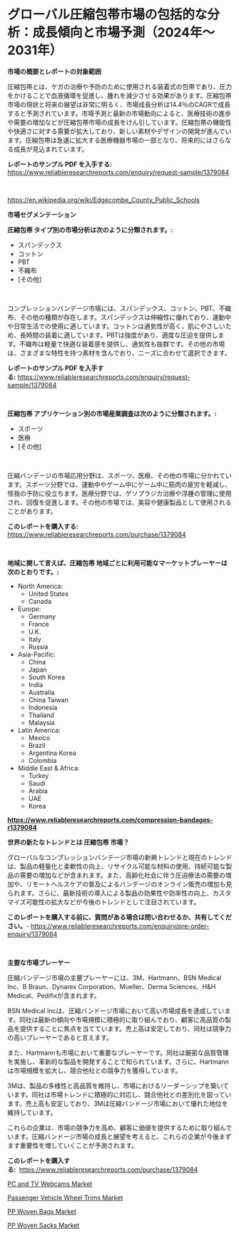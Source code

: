 <p><h1>グローバル圧縮包帯市場の包括的な分析：成長傾向と市場予測（2024年〜2031年）</h1></p><p><strong>市場の概要とレポートの対象範囲</strong></p>
<p><p>圧縮包帯とは、ケガの治療や予防のために使用される装着式の包帯であり、圧力をかけることで血液循環を促進し、腫れを減少させる効果があります。圧縮包帯市場の現状と将来の展望は非常に明るく、市場成長分析は14.4％のCAGRで成長すると予測されています。市場予測と最新の市場動向によると、医療技術の進歩や需要の増加などが圧縮包帯市場の成長をけん引しています。圧縮包帯の機能性や快適さに対する需要が拡大しており、新しい素材やデザインの開発が進んでいます。圧縮包帯は急速に拡大する医療機器市場の一部となり、将来的にはさらなる成長が見込まれています。</p></p>
<p><strong>レポートのサンプル PDF を入手する:</strong> <a href="https://www.reliableresearchreports.com/enquiry/request-sample/1379084">https://www.reliableresearchreports.com/enquiry/request-sample/1379084</a></p>
<p>&nbsp;</p>
<p><a href="https://en.wikipedia.org/wiki/Edgecombe_County_Public_Schools">https://en.wikipedia.org/wiki/Edgecombe_County_Public_Schools</a></p>
<p><strong>市場セグメンテーション</strong></p>
<p><strong>圧縮包帯 タイプ別の市場分析は次のように分類されます。:</strong></p>
<p><ul><li>スパンデックス</li><li>コットン</li><li>PBT</li><li>不織布</li><li>[その他]</li></ul></p>
<p>&nbsp;</p>
<p><p>コンプレッションバンデージ市場には、スパンデックス、コットン、PBT、不織布、その他の種類が存在します。スパンデックスは伸縮性に優れており、運動中や日常生活での使用に適しています。コットンは通気性が高く、肌にやさしいため、長時間の装着に適しています。PBTは強度があり、適度な圧迫を提供します。不織布は軽量で快適な装着感を提供し、通気性も抜群です。その他の市場は、さまざまな特性を持つ素材を含んでおり、ニーズに合わせて選択できます。</p></p>
<p><strong>レポートのサンプル PDF を入手する:</strong>&nbsp;<a href="https://www.reliableresearchreports.com/enquiry/request-sample/1379084">https://www.reliableresearchreports.com/enquiry/request-sample/1379084</a></p>
<p>&nbsp;</p>
<p><strong> 圧縮包帯 アプリケーション別の市場産業調査は次のように分類されます。:</strong></p>
<p><ul><li>スポーツ</li><li>医療</li><li>[その他]</li></ul></p>
<p>&nbsp;</p>
<p><p>圧縮バンデージの市場応用分野は、スポーツ、医療、その他の市場に分かれています。スポーツ分野では、運動中やゲーム中にゲーム中に筋肉の疲労を軽減し、怪我の予防に役立ちます。医療分野では、ゲソプラジカ治療や浮腫の管理に使用され、回復を促進します。その他の市場では、美容や健康製品として使用されることがあります。</p></p>
<p><strong>このレポートを購入する:</strong>&nbsp; <a href="https://www.reliableresearchreports.com/purchase/1379084">https://www.reliableresearchreports.com/purchase/1379084</a></p>
<p>&nbsp;</p>
<p><strong>地域に関して言えば、圧縮包帯 地域ごとに利用可能なマーケットプレーヤーは次のとおりです。:</strong></p>
<p><ul>
    <li>
        North America:
        <ul>
            <li>United States</li>
            <li>Canada</li>
        </ul>
    </li>
    <li>
        Europe:
        <ul>
            <li>Germany</li>
            <li>France</li>
            <li>U.K.</li>
            <li>Italy</li>
            <li>Russia</li>
        </ul>
    </li>
    <li>
        Asia-Pacific:
        <ul>
            <li>China</li>
            <li>Japan</li>
            <li>South Korea</li>
            <li>India</li>
            <li>Australia</li>
            <li>China Taiwan</li>
            <li>Indonesia</li>
            <li>Thailand</li>
            <li>Malaysia</li>
        </ul>
    </li>
    <li>
        Latin America:
        <ul>
            <li>Mexico</li>
            <li>Brazil</li>
            <li>Argentina Korea</li>
            <li>Colombia</li>
        </ul>
    </li>
    <li>
        Middle East & Africa:
        <ul>
            <li>Turkey</li>
            <li>Saudi</li>
            <li>Arabia</li>
            <li>UAE</li>
            <li>Korea</li>
        </ul>
    </li>
    </ul></p>
<p><strong><a href="https://www.reliableresearchreports.com/compression-bandages-r1379084">https://www.reliableresearchreports.com/compression-bandages-r1379084</a></strong>&nbsp;</p>
<p><strong>世界の新たなトレンドとは 圧縮包帯 市場？</strong></p>
<p><p>グローバルなコンプレッションバンテージ市場の新興トレンドと現在のトレンドは、製品の軽量化と柔軟性の向上、リサイクル可能な材料の使用、持続可能な製品の需要の増加などが含まれます。また、高齢化社会に伴う圧迫療法の需要の増加や、リモートヘルスケアの普及によるバンデージのオンライン販売の増加も見られます。さらに、最新技術の導入による製品の効果性や効率性の向上、カスタマイズ可能性の拡大などが今後のトレンドとして注目されています。</p></p>
<p><strong>このレポートを購入する前に、質問がある場合は問い合わせるか、共有してください。</strong>- <a href="https://www.reliableresearchreports.com/enquiry/pre-order-enquiry/1379084">https://www.reliableresearchreports.com/enquiry/pre-order-enquiry/1379084</a></p>
<p>&nbsp;</p>
<p><strong>主要な市場プレーヤー</strong></p>
<p><p>圧縮バンデージ市場の主要プレーヤーには、3M、Hartmann、BSN Medical Inc、B Braun、Dynarex Corporation、Mueller、Derma Sciences、H&H Medical、Pedifixが含まれます。</p><p>BSN Medical Incは、圧縮バンドージ市場において高い市場成長を達成しています。同社は最新の傾向や市場規模に積極的に取り組んでおり、顧客に高品質の製品を提供することに焦点を当てています。売上高は安定しており、同社は競争力の高いプレーヤーであると言えます。</p><p>また、Hartmannも市場において重要なプレーヤーです。同社は厳密な品質管理を実施し、革新的な製品を開発することで知られています。さらに、Hartmannは市場規模を拡大し、競合他社との競争力を獲得しています。</p><p>3Mは、製品の多様性と高品質を維持し、市場におけるリーダーシップを築いています。同社は市場トレンドに積極的に対応し、競合他社との差別化を図っています。売上高も安定しており、3Mは圧縮バンドージ市場において優れた地位を維持しています。</p><p>これらの企業は、市場の競争力を高め、顧客に価値を提供するために取り組んでいます。圧縮バンドージ市場の成長と展望を考えると、これらの企業が今後まずます重要性を増していくことが予測されます。</p></p>
<p><strong>このレポートを購入する:</strong>&nbsp;&nbsp;<a href="https://www.reliableresearchreports.com/purchase/1379084">https://www.reliableresearchreports.com/purchase/1379084</a></p>
<p><p><a href="https://github.com/eliasMan59/Market-Research-Report-List-1/blob/main/pc-and-tv-webcams-market.md">PC and TV Webcams Market</a></p><p><a href="https://github.com/ksleyeze/Market-Research-Report-List-1/blob/main/passenger-vehicle-wheel-trims-market.md">Passenger Vehicle Wheel Trims Market</a></p><p><a href="https://issuu.com/reportprime-2/docs/pp-woven-bags-market-size-2030.pptx">PP Woven Bags Market</a></p><p><a href="https://issuu.com/reportprime-2/docs/pp-woven-sacks-market-size-2030.pptx">PP Woven Sacks Market</a></p></p>